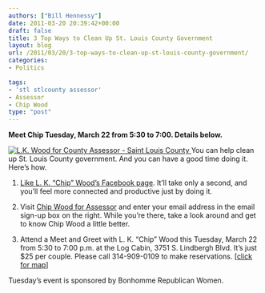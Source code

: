 ```yaml
---
authors: ["Bill Hennessy"]
date: 2011-03-20 20:39:42+00:00
draft: false
title: 3 Top Ways to Clean Up St. Louis County Government
layout: blog
url: /2011/03/20/3-top-ways-to-clean-up-st-louis-county-government/
categories:
- Politics

tags:
- 'stl stlcounty assessor'
- Assessor
- Chip Wood
type: "post"
---
```


**Meet Chip Tuesday, March 22 from 5:30 to 7:00. Details below.**

 

[![L.K. Wood for County Assessor - Saint Louis County](https://hennessysview.com/wp-content/uploads/2011/03/L.K.-Wood-for-County-Assessor-Saint-Louis-County_thumb1.png)
](https://hennessysview.com/wp-content/uploads/2011/03/L.K.-Wood-for-County-Assessor-Saint-Louis-County1.png)You can help clean up St. Louis County government. And you can have a good time doing it. Here’s how.

 

1. [Like L. K. “Chip” Wood’s Facebook page](https://www.facebook.com/pages/LK-Chip-Wood-Jr-Republican-Candidate-for-St-Louis-County-Assessor/139489309442263). It’ll take only a second, and you’ll feel more connected and productive just by doing it. 

 

2. Visit [Chip Wood for Assessor](https://www.chipwoodforassessor.com/index1.html) and enter your email address in the email sign-up box on the right. While you’re there, take a look around and get to know Chip Wood a little better.

 

3. Attend a Meet and Greet with L. K. “Chip” Wood this Tuesday, March 22 from 5:30 to 7:00 p.m. at the Log Cabin, 3751 S. Lindbergh Blvd. It’s just $25 per couple. Please call 314-909-0109 to make reservations. [[click for map](https://goo.gl/maps/VbWS)]

 

Tuesday’s event is sponsored by Bonhomme Republican Women.
